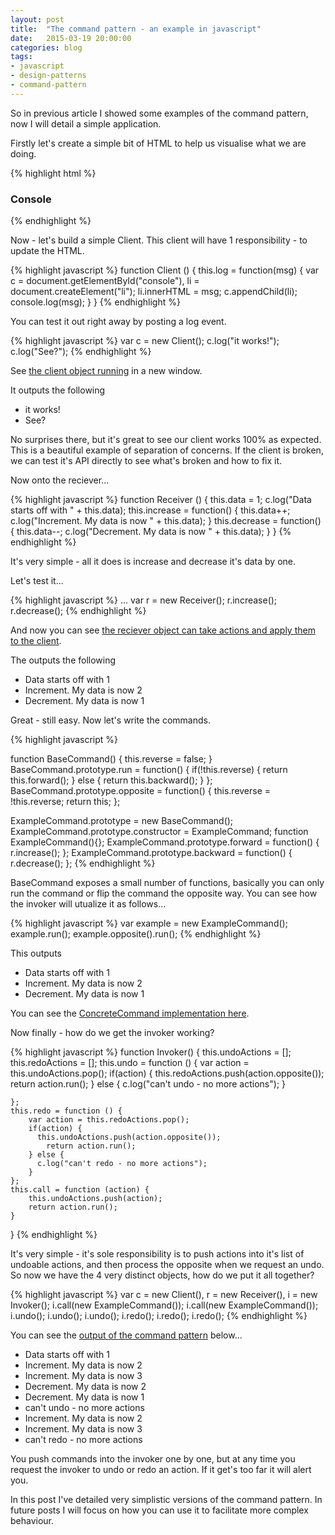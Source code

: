 ```yaml
---
layout: post
title:  "The command pattern - an example in javascript"
date:   2015-03-19 20:00:00
categories: blog
tags: 
- javascript
- design-patterns
- command-pattern
---
```


So in previous article I showed some examples of the command pattern, now I will detail a simple application.

Firstly let's create a simple bit of HTML to help us visualise what we are doing.
<!--break-->
{% highlight html %}
<h3>Console</h3>
<ul id="console"></ul>
{% endhighlight %}

Now - let's build a simple Client. This client will have 1 responsibility - to update the HTML.

{% highlight javascript %}
function Client () {
    this.log = function(msg) {
        var c = document.getElementById("console"),
            li = document.createElement("li");
        li.innerHTML = msg;
        c.appendChild(li);
        console.log(msg);
    }
}
{% endhighlight %}

You can test it out right away by posting a log event.

{% highlight javascript %}
var c = new Client();
c.log("it works!");
c.log("See?");
{% endhighlight %}

See <a href="http://codepen.io/digiguru/pen/OPrpBg" target="_blank">the client object running</a> in a new window.

It outputs the following

- it works!
- See?

No surprises there, but it's great to see our client works 100% as expected. This is a beautiful example of separation of concerns. If the client is broken, we can test it's API directly to see what's broken and how to fix it.

Now onto the reciever...

{% highlight javascript %}
function Receiver () {
    this.data = 1;
    c.log("Data starts off with " + this.data);
  this.increase = function() {
    this.data++;
    c.log("Increment. My data is now " + this.data);
  }
  this.decrease = function() {
    this.data--;
    c.log("Decrement. My data is now " + this.data);
  }
}
{% endhighlight %}

It's very simple - all it does is increase and decrease it's data by one.

Let's test it...

{% highlight javascript %}
...
var r = new Receiver();
r.increase();
r.decrease();
{% endhighlight %}

And now you can see <a href="http://codepen.io/digiguru/pen/bNOqOa"  target="_blank">the reciever object can take actions and apply them to the client</a>.

The outputs the following

- Data starts off with 1
- Increment. My data is now 2
- Decrement. My data is now 1

Great - still easy. Now let's write the commands.

{% highlight javascript %}

function BaseCommand() {
    this.reverse = false;
}
BaseCommand.prototype.run = function() {
    if(!this.reverse) {
        return this.forward();
    } else {
        return this.backward();
    }
};
BaseCommand.prototype.opposite = function() {
    this.reverse = !this.reverse;
    return this;
};

ExampleCommand.prototype = new BaseCommand();
ExampleCommand.prototype.constructor = ExampleCommand;
function ExampleCommand(){};
ExampleCommand.prototype.forward = function() {
    r.increase();
};
ExampleCommand.prototype.backward = function() {
    r.decrease();
};
{% endhighlight %}

BaseCommand exposes a small number of functions, basically you can only run the command or flip the command the opposite way. You can see how the invoker will utualize it as follows...

{% highlight javascript %}
var example = new ExampleCommand();
example.run();
example.opposite().run();
{% endhighlight %}

This outputs 

- Data starts off with 1
- Increment. My data is now 2
- Decrement. My data is now 1

You can see the <a href="http://codepen.io/digiguru/pen/GgPWzW" target="_blank">ConcreteCommand implementation here</a>.

Now finally - how do we get the invoker working?

{% highlight javascript %}
function Invoker() {
    this.undoActions = [];
    this.redoActions = [];
    this.undo = function () {
        var action = this.undoActions.pop();
        if(action) {
            this.redoActions.push(action.opposite());
            return action.run();
        } else {
          c.log("can't undo - no more actions");
        }

    };
    this.redo = function () {
        var action = this.redoActions.pop();
        if(action) {
          this.undoActions.push(action.opposite());
            return action.run();
        } else {
          c.log("can't redo - no more actions");
        }
    };
    this.call = function (action) {
        this.undoActions.push(action);
        return action.run();
    }
}
{% endhighlight %}

It's very simple - it's sole responsibility is to push actions into it's list of undoable actions, and then process the opposite when we request an undo. So now we have the 4 very distinct objects, how do we put it all together?

{% highlight javascript %}
var c = new Client(),
    r = new Receiver(),
    i = new Invoker(); 
i.call(new ExampleCommand());
i.call(new ExampleCommand());
i.undo();
i.undo();
i.undo();
i.redo();
i.redo();
i.redo();
{% endhighlight %}

You can see the <a href="http://codepen.io/digiguru/pen/XJoMZO" target="_blank">output of the command pattern</a> below...

- Data starts off with 1
- Increment. My data is now 2
- Increment. My data is now 3
- Decrement. My data is now 2
- Decrement. My data is now 1
- can't undo - no more actions
- Increment. My data is now 2
- Increment. My data is now 3
- can't redo - no more actions

You push commands into the invoker one by one, but at any time you request the invoker to undo or redo an action. If it get's too far it will alert you.

In this post I've detailed very simplistic versions of the command pattern. In future posts I will focus on how you can use it to facilitate more complex behaviour.

